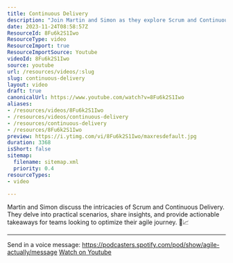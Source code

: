 ```yaml
---
title: Continuous Delivery
description: "Join Martin and Simon as they explore Scrum and Continuous Delivery, sharing insights and practical tips to enhance your agile journey. \U0001F4D8\U0001F4C8"
date: 2023-11-24T08:58:57Z
ResourceId: 8Fu6k2S1Iwo
ResourceType: video
ResourceImport: true
ResourceImportSource: Youtube
videoId: 8Fu6k2S1Iwo
source: youtube
url: /resources/videos/:slug
slug: continuous-delivery
layout: video
draft: true
canonicalUrl: https://www.youtube.com/watch?v=8Fu6k2S1Iwo
aliases:
- /resources/videos/8Fu6k2S1Iwo
- /resources/videos/continuous-delivery
- /resources/continuous-delivery
- /resources/8Fu6k2S1Iwo
preview: https://i.ytimg.com/vi/8Fu6k2S1Iwo/maxresdefault.jpg
duration: 3368
isShort: false
sitemap:
  filename: sitemap.xml
  priority: 0.4
resourceTypes:
- video

---
```

 Martin and Simon discuss the intricacies of Scrum and Continuous Delivery. They delve into practical scenarios, share insights, and provide actionable takeaways for teams looking to optimize their agile journey. 📘📈


--- 

Send in a voice message: https://podcasters.spotify.com/pod/show/agile-actually/message 
 [Watch on Youtube](https://www.youtube.com/watch?v=8Fu6k2S1Iwo)
